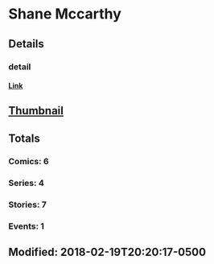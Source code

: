# Shane  Mccarthy 
## Details
### detail
#### [Link](http://marvel.com/comics/creators/9440/shane_mccarthy?utm_campaign=apiRef&utm_source=225578a89fc76f3d20fbffda5d17a88d)
## [Thumbnail](http://i.annihil.us/u/prod/marvel/i/mg/b/40/image_not_available.jpg)
## Totals
### Comics: 6
### Series: 4
### Stories: 7
### Events: 1
## Modified: 2018-02-19T20:20:17-0500